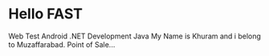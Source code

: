 # Hello FAST
Web Test 
Android
.NET Development
Java
My Name is Khuram  and i belong to Muzaffarabad.
Point of Sale...
